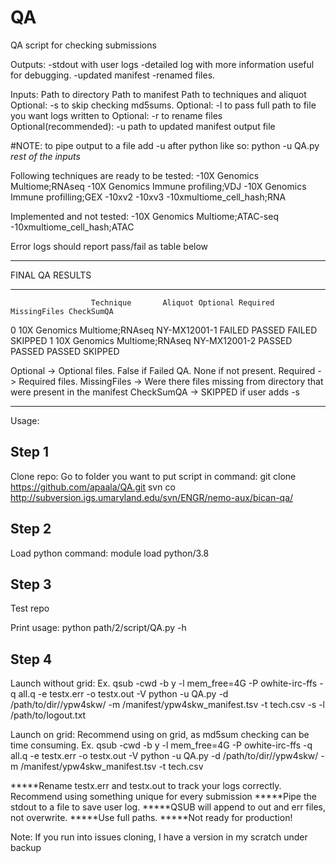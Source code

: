# QA
QA script for checking submissions

Outputs:
-stdout with user logs
-detailed log with more information useful for debugging.
-updated manifest
-renamed files.

Inputs:
Path to directory
Path to manifest
Path to techniques and aliquot
Optional: -s to skip checking md5sums.
Optional: -l to pass full path to file you want logs written to
Optional: -r to rename files
Optional(recommended): -u path to updated manifest output file

#NOTE: to pipe output to a file add -u after python like so:
python -u QA.py *rest of the inputs*

Following techniques are ready to be tested:
-10X Genomics Multiome;RNAseq
-10X Genomics Immune profiling;VDJ
-10X Genomics Immune profilling;GEX
-10xv2
-10xv3
-10xmultiome_cell_hash;RNA

Implemented and not tested:
-10X Genomics Multiome;ATAC-seq
-10xmultiome_cell_hash;ATAC

Error logs should report pass/fail as table below
******************
FINAL QA RESULTS
******************
                      Technique       Aliquot Optional Required MissingFiles CheckSumQA
0  10X Genomics Multiome;RNAseq  NY-MX12001-1   FAILED   PASSED       FAILED    SKIPPED
1  10X Genomics Multiome;RNAseq  NY-MX12001-2   PASSED   PASSED       PASSED    SKIPPED

Optional -> Optional files. False if Failed QA. None if not present.
Required -> Required files.
MissingFiles -> Were there files missing from directory that were present in the manifest
CheckSumQA -> SKIPPED if user adds -s

--------------------------------------------------------------------------------------------------
Usage:

Step 1
-------
Clone repo:
	Go to folder you want to put script in
command:
	git clone https://github.com/apaala/QA.git
	svn co http://subversion.igs.umaryland.edu/svn/ENGR/nemo-aux/bican-qa/

Step 2
-------
Load python 
command:
	module load python/3.8


Step 3
------
Test repo

Print usage:
	python path/2/script/QA.py -h

Step 4
--------
Launch without grid:
Ex.
	qsub -cwd -b y -l mem_free=4G -P owhite-irc-ffs -q all.q -e testx.err -o testx.out -V python -u QA.py -d /path/to/dir//ypw4skw/ -m /manifest/ypw4skw_manifest.tsv -t tech.csv -s -l /path/to/logout.txt

Launch on grid:
Recommend using on grid, as md5sum checking can be time consuming.
Ex. 
	qsub -cwd -b y -l mem_free=4G -P owhite-irc-ffs -q all.q -e testx.err -o testx.out -V python -u QA.py -d /path/to/dir//ypw4skw/ -m /manifest/ypw4skw_manifest.tsv -t tech.csv

*****Rename testx.err and testx.out to track your logs correctly. Recommend using something unique for every submission
*****Pipe the stdout to a file to save user log.
*****QSUB will append to out and err files, not overwrite.
*****Use full paths.
*****Not ready for production!


Note: If you run into issues cloning, I have a version in my scratch under backup
